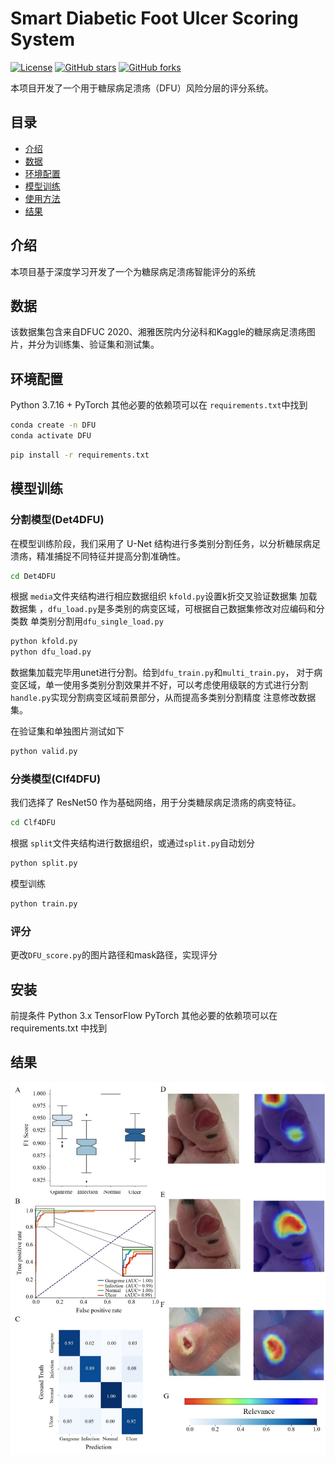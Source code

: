# Smart Diabetic Foot Ulcer Scoring System

[![License](https://img.shields.io/github/license/用户名/仓库名)](LICENSE)
[![GitHub stars](https://img.shields.io/github/stars/用户名/仓库名)](https://github.com/用户名/仓库名/stargazers)
[![GitHub forks](https://img.shields.io/github/forks/用户名/仓库名)](https://github.com/用户名/仓库名/network)

本项目开发了一个用于糖尿病足溃疡（DFU）风险分层的评分系统。

## 目录

- [介绍](#介绍)
- [数据](#数据)
- [环境配置](#环境配置)
- [模型训练](#模型训练)
- [使用方法](#使用方法)
- [结果](#结果)


## 介绍

本项目基于深度学习开发了一个为糖尿病足溃疡智能评分的系统

## 数据
该数据集包含来自DFUC 2020、湘雅医院内分泌科和Kaggle的糖尿病足溃疡图片，并分为训练集、验证集和测试集。

## 环境配置
Python 3.7.16 + PyTorch
其他必要的依赖项可以在 `requirements.txt`中找到

```sh
conda create -n DFU
conda activate DFU
```
```sh
pip install -r requirements.txt
```

## 模型训练

### 分割模型(Det4DFU)

在模型训练阶段，我们采用了 U-Net 结构进行多类别分割任务，以分析糖尿病足溃疡，精准捕捉不同特征并提高分割准确性。
```sh
cd Det4DFU
```
根据 `media`文件夹结构进行相应数据组织
`kfold.py`设置k折交叉验证数据集
加载数据集 ，`dfu_load.py`是多类别的病变区域，可根据自己数据集修改对应编码和分类数
单类别分割用`dfu_single_load.py`

```sh
python kfold.py
python dfu_load.py
```
数据集加载完毕用unet进行分割。给到`dfu_train.py`和`multi_train.py`，
对于病变区域，单一使用多类别分割效果并不好，可以考虑使用级联的方式进行分割
`handle.py`实现分割病变区域前景部分，从而提高多类别分割精度
注意修改数据集。

在验证集和单独图片测试如下
```sh
python valid.py
```

### 分类模型(Clf4DFU)
我们选择了 ResNet50 作为基础网络，用于分类糖尿病足溃疡的病变特征。
```sh
cd Clf4DFU
```
根据 `split`文件夹结构进行数据组织，或通过`split.py`自动划分
```sh
python split.py
```
模型训练
```sh
python train.py
```

### 评分
更改`DFU_score.py`的图片路径和mask路径，实现评分

## 安装
前提条件
Python 3.x
TensorFlow
PyTorch
其他必要的依赖项可以在 requirements.txt 中找到

## 结果
![image](public/result.png)

